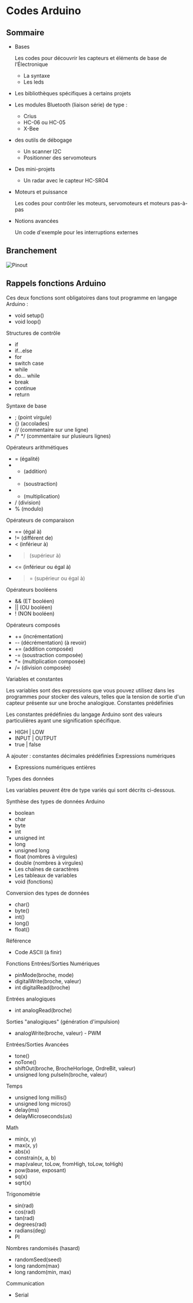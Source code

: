 # Codes Arduino

## Sommaire

- Bases 

    Les codes pour découvrir les capteurs et éléments de base de l’Électronique

    - La syntaxe
    - Les leds

- Les bibliothèques spécifiques à certains projets 

- Les modules Bluetooth (liaison série) de type :

    - Crius
    - HC-06 ou HC-05
    - X-Bee

- des outils de débogage

    - Un scanner I2C
    - Positionner des servomoteurs

- Des mini-projets 

    - Un radar avec le capteur HC-SR04

- Moteurs et puissance

    Les codes pour contrôler les moteurs, servomoteurs et moteurs pas-à-pas

- Notions avancées

    Un code d'exemple pour les interruptions externes


## Branchement

![Pinout](.img/pinout.jpg)


## Rappels fonctions Arduino


Ces deux fonctions sont obligatoires dans tout programme en langage Arduino :

- void setup()
- void loop() 

Structures de contrôle

- if
- if...else
- for
- switch case
- while
- do... while
- break
- continue
- return 

Syntaxe de base

- ; (point virgule)
- {} (accolades)
- // (commentaire sur une ligne)
- /* */ (commentaire sur plusieurs lignes) 

Opérateurs arithmétiques

- = (égalité)
- + (addition)
- - (soustraction)
- * (multiplication)
- / (division)
- % (modulo) 

Opérateurs de comparaison

- == (égal à)
- != (différent de)
- < (inférieur à)
- > (supérieur à)
- <= (inférieur ou égal à)
- >= (supérieur ou égal à) 

Opérateurs booléens

- && (ET booléen)
- || (OU booléen)
- ! (NON booléen) 

Opérateurs composés

- ++ (incrémentation)
- -- (décrémentation) (à revoir)
- += (addition composée)
- -= (soustraction composée)
- *= (multiplication composée)
- /= (division composée) 

	
Variables et constantes

Les variables sont des expressions que vous pouvez utilisez dans les programmes pour stocker des valeurs, telles que la tension de sortie d'un capteur présente sur une broche analogique.
Constantes prédéfinies

Les constantes prédéfinies du langage Arduino sont des valeurs particulières ayant une signification spécifique.

- HIGH | LOW
- INPUT | OUTPUT
- true | false 

A ajouter : constantes décimales prédéfinies
Expressions numériques

- Expressions numériques entières 

Types des données

Les variables peuvent être de type variés qui sont décrits ci-dessous.

Synthèse des types de données Arduino

- boolean
- char
- byte
- int
- unsigned int
- long
- unsigned long
- float (nombres à virgules)
- double (nombres à virgules)
- Les chaînes de caractères
- Les tableaux de variables
- void (fonctions) 

Conversion des types de données

- char()
- byte()
- int()
- long()
- float() 

Référence

- Code ASCII (à finir) 

	
Fonctions
Entrées/Sorties Numériques

- pinMode(broche, mode)
- digitalWrite(broche, valeur)
- int digitalRead(broche) 

Entrées analogiques

- int analogRead(broche) 

Sorties "analogiques" (génération d'impulsion)

- analogWrite(broche, valeur) - PWM 

Entrées/Sorties Avancées

- tone()
- noTone()
- shiftOut(broche, BrocheHorloge, OrdreBit, valeur)
- unsigned long pulseIn(broche, valeur) 

Temps

- unsigned long millis()
- unsigned long micros()
- delay(ms)
- delayMicroseconds(us) 

Math

- min(x, y)
- max(x, y)
- abs(x)
- constrain(x, a, b)
- map(valeur, toLow, fromHigh, toLow, toHigh)
- pow(base, exposant)
- sq(x)
- sqrt(x) 

Trigonométrie

- sin(rad)
- cos(rad)
- tan(rad)
- degrees(rad)
- radians(deg)
- PI 

Nombres randomisés (hasard)

- randomSeed(seed)
- long random(max)
- long random(min, max) 

Communication

- Serial 
